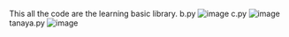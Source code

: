 This all the code are the learning basic library.
b.py
![image](https://github.com/user-attachments/assets/4a34885d-3288-49bf-a2da-b5563b775c56)
c.py
![image](https://github.com/user-attachments/assets/e3c9da9c-8f2c-4442-b6d1-af376fcdd322)
tanaya.py
![image](https://github.com/user-attachments/assets/44e94d43-a6f5-4773-a603-d3087169e8dd)

